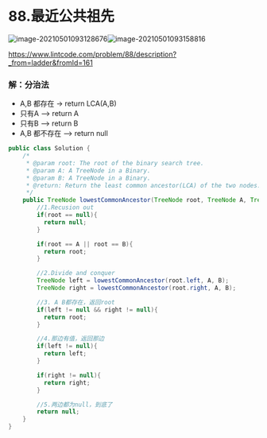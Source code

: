 # 88.最近公共祖先

![image-20210501093128676](https://raw.githubusercontent.com/TWDH/Leetcode-From-Zero/pictures/img/image-20210501093128676.png)![image-20210501093158816](https://raw.githubusercontent.com/TWDH/Leetcode-From-Zero/pictures/img/image-20210501093158816.png)

https://www.lintcode.com/problem/88/description?_from=ladder&fromId=161

### 解：分治法

- A,B 都存在 -> return LCA(A,B)
- 只有A --> return A
- 只有B --> return B
- A,B 都不存在 --> return null

```java
public class Solution {
    /*
     * @param root: The root of the binary search tree.
     * @param A: A TreeNode in a Binary.
     * @param B: A TreeNode in a Binary.
     * @return: Return the least common ancestor(LCA) of the two nodes.
     */
    public TreeNode lowestCommonAncestor(TreeNode root, TreeNode A, TreeNode B) {
        //1.Recusion out
        if(root == null){
          return null;
        }

        if(root == A || root == B){
          return root;
        }

        //2.Divide and conquer
        TreeNode left = lowestCommonAncestor(root.left, A, B);
        TreeNode right = lowestCommonAncestor(root.right, A, B);

        //3. A B都存在，返回root
        if(left != null && right != null){
          return root;
        }

        //4.那边有值，返回那边
        if(left != null){
          return left;
        }

        if(right != null){
          return right;
        }

        //5.两边都为null，到底了
        return null;
    }
}
```

